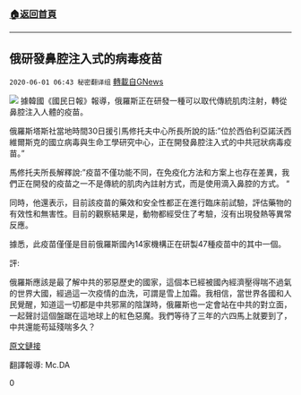###  [:house:返回首頁](https://github.com/ourhimalayas/txt)
---

## 俄研發鼻腔注入式的病毒疫苗
`2020-06-01 06:43 秘密翻译组` [轉載自GNews](https://gnews.org/zh-hant/219417/)

![](https://s3.amazonaws.com/gnews-media-offload/wp-content/uploads/2020/06/01063731/Picture-1.png)
據韓國《國民日報》報導，俄羅斯正在研發一種可以取代傳統肌肉注射，轉從鼻腔注入人體的疫苗。

俄羅斯塔斯社當地時間30日援引馬修托夫中心所長所說的話:”位於西伯利亞諾沃西維爾斯克的國立病毒與生命工學研究中心，正在開發鼻腔注入式的中共冠狀病毒疫苗。”

馬修托夫所長解釋說:”疫苗不僅功能不同，在免疫化方法和方案上也存在差異，我們正在開發的疫苗之一不是傳統的肌肉內註射方式，而是使用滴入鼻腔的方式。 “

同時，他還表示，目前該疫苗的藥效和安全性都正在進行臨床前試驗，評估藥物的有效性和無害性。目前的觀察結果是，動物都經受住了考驗，沒有出現發熱等異常反應。

據悉，此疫苗僅僅是目前俄羅斯國內14家機構正在研製47種疫苗中的其中一個。

評:

俄羅斯應該是最了解中共的邪惡歷史的國家，這個本已經被國內經濟壓得喘不過氣的世界大國，經過這一次疫情的血洗，可謂是雪上加霜。我相信，當世界各國和人民覺醒，知道這一切都是中共邪黨的陰謀時，俄羅斯也一定會站在中共的對立面，一起聲討這個盤踞在這地球上的紅色惡魔。我們等待了三年的六四馬上就要到了，中共還能苟延殘喘多久？

[原文鏈接](http://naver.me/5sE5x56R)

翻譯報導: Mc.DA

0
